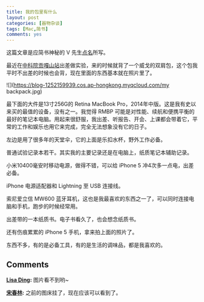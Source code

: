 ```yaml
---
title: 我的包里有什么
layout: post
categories: [器物杂谈]
tags: [Mac,简书]
comments: yes
---
```


这篇文章是应简书神秘的 V 先生[点名](http://www.jianshu.com/p/2f3cbb872bfb)所写。 

最近在[中科院贡嘎山站](http://www.imde.cas.cn/jgsz/kypt/yztz/zgkxyggsgsstxtgccsz/)出差做实验，来的时候就背了一个威戈的双肩包，这个包我平时不出差的时候也会背，现在里面的东西基本就在照片里了。 

![](https://blog-1252159939.cos.ap-hongkong.myqcloud.com/my backpack.jpg)

最下面的大件是13寸256G的 Retina MacBook Pro，2014年中版。这是我有史以来买的最值的设备，没有之一。我觉得 RMBP 可能是对性能、续航和便携平衡的最好的笔记本电脑。用起来很舒服，我出差、听报告、开会、上课都会带着它，平常的工作和娱乐也用它来完成，完全无法想象没有它的日子。 

左边是用了很多年的天堂伞，它的上面是乐扣水杯，野外工作必备。 

普通试验记录本若干。其实我的主要记录还是在电脑上，纸质笔记本辅助记录。 

小米10400毫安时移动电源，做得不错，可以给 iPhone 5 冲4次多一点电，出差必备。 

iPhone 电源适配器和 Lightning 至 USB 连接线。 

索尼爱立信 MW600 蓝牙耳机，这也是我最喜欢的东西之一了，可以同时连接电脑和手机，跑步的时候经常用。 

出差带的一本纸质书。电子书看久了，也会想念纸质书。 

还有伤痕累累的 iPhone 5 手机，拿来拍上面的照片了。 

东西不多，有的是必备工具，有的是生活的调味品，都是我喜欢的。

## Comments

**[Lisa Ding](#20480 "2014-11-13 00:09:48"):** 图片看不到哟~

**[宋春林](#20642 "2014-11-14 17:33:04"):** 之前的图床挂了，现在应该可以看到了。

